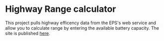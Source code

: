 # Highway Range calculator 
This project pulls highway efficency data from the EPS's web service and allow you to calculate range by entering the available battery capacity.
The site is published [here](http://hwmiles.plintr.com/).